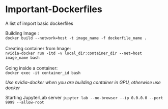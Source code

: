 # Important-Dockerfiles
A list of import basic dockerfiles 

Building Image : <br>
```docker build --network=host -t image_name -f dockerfile_name .```
<br><br>
Creating container from Image: <br>
```nvidia-docker run -itd -v local_dir:container_dir --net=host image_name bash```
<br><br>
Going inside a container:<br>
```docker exec -it container_id bash```


*Use nvidia-docker when you are building container in GPU, otherwise use docker*

Starting JupyterLab server
```jupyter lab --no-browser --ip 0.0.0.0 --port 9999 --allow-root```
